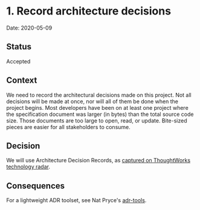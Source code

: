 # 1. Record architecture decisions

Date: 2020-05-09

## Status

Accepted

## Context

We need to record the architectural decisions made on this project. Not all decisions will be made at once, nor will all of them be done when the project begins. Most developers have been on at least one project where the specification document was larger (in bytes) than the total source code size. Those documents are too large to open, read, or update. Bite-sized pieces are easier for all stakeholders to consume.

## Decision

We will use Architecture Decision Records, as [captured on ThoughtWorks technology radar](https://www.thoughtworks.com/radar/techniques/lightweight-architecture-decision-records).

## Consequences

For a lightweight ADR toolset, see Nat Pryce's [adr-tools](https://github.com/npryce/adr-tools).
